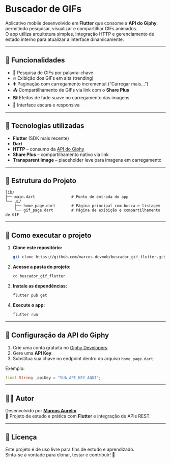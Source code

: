 # Buscador de GIFs

Aplicativo mobile desenvolvido em **Flutter** que consome a **API do Giphy**, permitindo pesquisar, visualizar e compartilhar GIFs animados.  
O app utiliza arquitetura simples, integração HTTP e gerenciamento de estado interno para atualizar a interface dinamicamente.

---

## 🚀 Funcionalidades

- 🔎 Pesquisa de GIFs por palavra-chave  
- 🔥 Exibição dos GIFs em alta (trending)  
- ➕ Paginação com carregamento incremental (“Carregar mais...”)  
- 📤 Compartilhamento de GIFs via link com o **Share Plus**  
- 🖼️ Efeitos de fade suave no carregamento das imagens  
- 🎨 Interface escura e responsiva  

---

## 🧠 Tecnologias utilizadas

- **Flutter** (SDK mais recente)
- **Dart**
- **HTTP** – consumo da [API do Giphy](https://developers.giphy.com/)
- **Share Plus** – compartilhamento nativo via link  
- **Transparent Image** – placeholder leve para imagens em carregamento  

---

## 📁 Estrutura do Projeto

```
lib/
├── main.dart                # Ponto de entrada do app
└── ui/
    ├── home_page.dart       # Página principal com busca e listagem
    └── gif_page.dart        # Página de exibição e compartilhamento de GIF
```

---

## 🧩 Como executar o projeto

1. **Clone este repositório:**
   ```bash
   git clone https://github.com/marcos-devmob/buscador_gif_flutter.git
   ```
2. **Acesse a pasta do projeto:**
   ```bash
   cd buscador_gif_flutter
   ```
3. **Instale as dependências:**
   ```bash
   flutter pub get
   ```
4. **Execute o app:**
   ```bash
   flutter run
   ```

---

## 🔑 Configuração da API do Giphy

1. Crie uma conta gratuita no [Giphy Developers](https://developers.giphy.com/).  
2. Gere uma **API Key**.  
3. Substitua sua chave no endpoint dentro do arquivo `home_page.dart`.

Exemplo:
```dart
final String _apiKey = "SUA_API_KEY_AQUI";
```

---

## 👨‍💻 Autor

Desenvolvido por [**Marcos Aurélio**](https://github.com/marcos-devmob)  
💬 Projeto de estudo e prática com **Flutter** e integração de APIs REST.

---

## 🧾 Licença

Este projeto é de uso livre para fins de estudo e aprendizado.  
Sinta-se à vontade para clonar, testar e contribuir! 🚀

